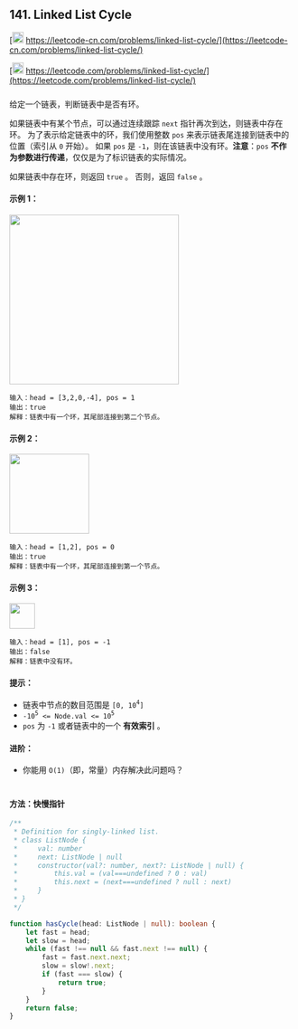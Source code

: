 ## 141. Linked List Cycle

[<img src="https://static.leetcode-cn.com/cn-mono-assets/production/assets/logo-dark-cn.c42314a8.svg" height="20" /> https://leetcode-cn.com/problems/linked-list-cycle/](https://leetcode-cn.com/problems/linked-list-cycle/)

[<img src="https://assets.leetcode.com/static_assets/public/webpack_bundles/images/logo-dark.e99485d9b.svg" height="20"/> https://leetcode.com/problems/linked-list-cycle/](https://leetcode.com/problems/linked-list-cycle/)

###

给定一个链表，判断链表中是否有环。

如果链表中有某个节点，可以通过连续跟踪 `next` 指针再次到达，则链表中存在环。 为了表示给定链表中的环，我们使用整数 `pos` 来表示链表尾连接到链表中的位置（索引从 `0` 开始）。 如果 `pos` 是 `-1`，则在该链表中没有环。**注意**：`pos` **不作为参数进行传递**，仅仅是为了标识链表的实际情况。

如果链表中存在环，则返回 `true` 。 否则，返回 `false` 。

#### 示例 1：

<img src="https://assets.leetcode.com/uploads/2018/12/07/circularlinkedlist.png" width="300" />

```
输入：head = [3,2,0,-4], pos = 1
输出：true
解释：链表中有一个环，其尾部连接到第二个节点。
```

#### 示例 2：

<img src="https://assets.leetcode.com/uploads/2018/12/07/circularlinkedlist_test2.png" width="141" />

```
输入：head = [1,2], pos = 0
输出：true
解释：链表中有一个环，其尾部连接到第一个节点。
```

#### 示例 3：

<img src="https://assets.leetcode.com/uploads/2018/12/07/circularlinkedlist_test3.png" width="45" />

```
输入：head = [1], pos = -1
输出：false
解释：链表中没有环。
```

#### 提示：

-   链表中节点的数目范围是 `[0, 10`<sup>`4`</sup>`]`
-   `-10`<sup>`5`</sup>` <= Node.val <= 10`<sup>`5`</sup>
-   `pos` 为 `-1` 或者链表中的一个 **有效索引** 。

#### 进阶：

-   你能用 `O(1)`（即，常量）内存解决此问题吗？

#

#### 方法：快慢指针

```ts
/**
 * Definition for singly-linked list.
 * class ListNode {
 *     val: number
 *     next: ListNode | null
 *     constructor(val?: number, next?: ListNode | null) {
 *         this.val = (val===undefined ? 0 : val)
 *         this.next = (next===undefined ? null : next)
 *     }
 * }
 */

function hasCycle(head: ListNode | null): boolean {
    let fast = head;
    let slow = head;
    while (fast !== null && fast.next !== null) {
        fast = fast.next.next;
        slow = slow!.next;
        if (fast === slow) {
            return true;
        }
    }
    return false;
}
```
